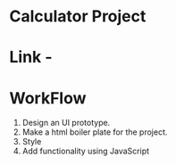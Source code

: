 # Calculator Project
# Link - 
# WorkFlow
1. Design an UI prototype.
2. Make a html boiler plate for the project.
3. Style
4. Add functionality using JavaScript

